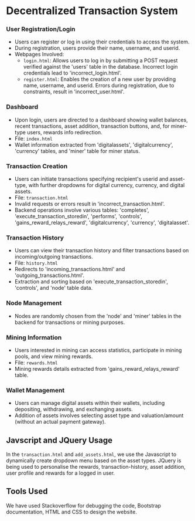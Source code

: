 # Decentralized Transaction System

### User Registration/Login
- Users can register or log in using their credentials to access the system.
- During registration, users provide their name, username, and userid.
- Webpages Involved:
  - `login.html`: Allows users to log in by submitting a POST request verified against the 'users' table in the database. Incorrect login credentials lead to 'incorrect_login.html'.
  - `register.html`: Enables the creation of a new user by providing name, username, and userid. Errors during registration, due to constraints, result in 'incorrect_user.html'.

### Dashboard
- Upon login, users are directed to a dashboard showing wallet balances, recent transactions, asset addition, transaction buttons, and, for miner-type users, rewards info redirection.
- File: `index.html`
- Wallet information extracted from 'digitalassets', 'digitalcurrency', 'currency' tables, and 'miner' table for miner status.

### Transaction Creation
- Users can initiate transactions specifying recipient's userid and asset-type, with further dropdowns for digital currency, currency, and digital assets.
- File: `transaction.html`
- Invalid requests or errors result in 'incorrect_transaction.html'.
- Backend operations involve various tables: 'completes', 'execute_transaction_storedin', 'performs', 'controls', 'gains_reward_relays_reward', 'digitalcurrency', 'currency', 'digitalasset'.

### Transaction History
- Users can view their transaction history and filter transactions based on incoming/outgoing transactions.
- File: `history.html`
- Redirects to 'incoming_transactions.html' and 'outgoing_transactions.html'.
- Extraction and sorting based on 'execute_transaction_storedin', 'controls', and 'node' table data.

### Node Management
- Nodes are randomly chosen from the 'node' and 'miner' tables in the backend for transactions or mining purposes.

### Mining Information
- Users interested in mining can access statistics, participate in mining pools, and view mining rewards.
- File: `rewards.html`
- Mining rewards details extracted from 'gains_reward_relays_reward' table.

### Wallet Management
- Users can manage digital assets within their wallets, including depositing, withdrawing, and exchanging assets.
- Addition of assets involves selecting asset type and valuation/amount (without an actual payment gateway).


## Javscript and JQuery Usage
In the `transaction.html` and `add_assets.html`, we use the Javascript to dynamically create dropdown menu based on the asset types. JQuery is being used to personalise the rewards, transaction-history, asset addition, user profile and rewards for a logged in user.

## Tools Used
We have used Stackoverflow for debugging the code, Bootstrap documentation, HTML and CSS to design the website.
